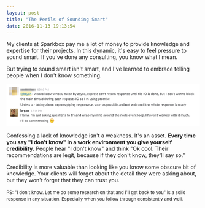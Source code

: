 ```yaml
---
layout: post
title: "The Perils of Sounding Smart"
date: 2016-11-13 19:13:54
---
```


My clients at Sparkbox pay me a lot of money to provide knowledge and expertise for their projects. In this dynamic, it's easy to feel pressure to sound smart. If you've done any consulting, you know what I mean.

But trying to sound smart isn't smart, and I've learned to embrace telling people when I don't know something.

![Me, admitting I don't know much about something.][1]

Confessing a lack of knowledge isn't a weakness. It's an asset. **Every time you say "I don't know" in a work environment you give yourself credibility.** People hear "I don't know" and think "Ok cool. Their recommendations are legit, because if they don't know, they'll say so."

Credibility is more valuable than looking like you know some obscure bit of knowledge. Your clients will forget about the detail they were asking about, but they won't forget that they can trust you.

<small>PS: "I don't know. Let me do some research on that and I'll get back to you" is a solid response in any situation. Especially when you follow through consistently and well.</small>

[1]: /assets/images/i-dont-know.png
